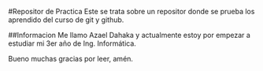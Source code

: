 #Repositor de Practica
Este se trata sobre un repositor donde se prueba los aprendido del curso de git y github.

##Informacion
Me llamo Azael Dahaka y actualmente estoy por empezar a estudiar mi 3er año de Ing. Informática.

Bueno muchas gracias por leer, amén.
